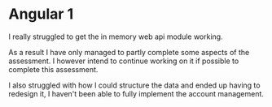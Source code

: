 # Angular 1

I really struggled to get the in memory web api module working.

As a result I have only managed to partly complete some aspects of the assessment. I however intend to continue working on it if possible to complete this assessment.

I also struggled with how I could structure the data and ended up having to redesign it, I haven't been able to fully implement the account management.
